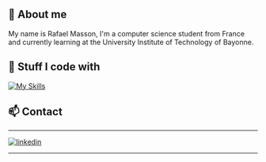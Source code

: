 ## 👋 About me

My name is Rafael Masson, I'm a computer science student from France and currently learning at the University Institute of Technology of Bayonne.

## 🔧 Stuff I code with

[![My Skills](https://skillicons.dev/icons?i=cpp,py,js,html,css,git,mysql,php,bash)](https://skillicons.dev)

## 📫 Contact

[1]: https://www.linkedin.com/in/rafaelmasson40

---
[![linkedin](https://cloud.githubusercontent.com/assets/17016297/18839848/0fc7e74e-83d2-11e6-8c6a-277fc9d6e067.png)][1]

---
